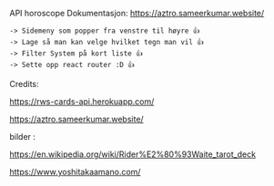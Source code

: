 API horoscope
Dokumentasjon: https://aztro.sameerkumar.website/

    -> Sidemeny som popper fra venstre til høyre 👍
    -> Lage så man kan velge hvilket tegn man vil 👍
    -> Filter System på kort liste 👍
    -> Sette opp react router :D 👍

Credits:

https://rws-cards-api.herokuapp.com/

https://aztro.sameerkumar.website/

bilder :

https://en.wikipedia.org/wiki/Rider%E2%80%93Waite_tarot_deck

https://www.yoshitakaamano.com/
